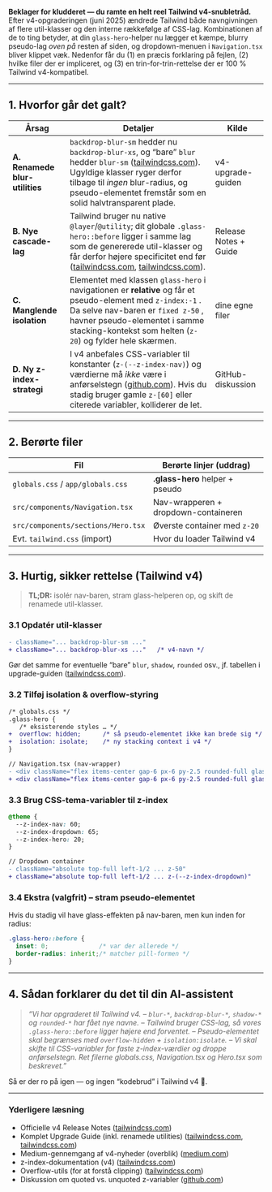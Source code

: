 **Beklager for kludderet — du ramte en helt reel Tailwind v4-snubletråd.**
Efter v4-opgraderingen (juni 2025) ændrede Tailwind både navngivningen af flere util-klasser og den interne rækkefølge af CSS-lag. Kombinationen af de to ting betyder, at din `glass-hero`-helper nu lægger et kæmpe, blurry pseudo-lag *oven på* resten af siden, og dropdown-menuen i `Navigation.tsx` bliver klippet væk. Nedenfor får du (1) en præcis forklaring på fejlen, (2) hvilke filer der er impliceret, og (3) en trin-for-trin-rettelse der er 100 % Tailwind v4-kompatibel.

---

## 1. Hvorfor går det galt?

| Årsag                          | Detaljer                                                                                                                                                                                                                                          | Kilde                 |
| ------------------------------ | ------------------------------------------------------------------------------------------------------------------------------------------------------------------------------------------------------------------------------------------------- | --------------------- |
| **A. Renamede blur-utilities** | `backdrop-blur-sm` hedder nu `backdrop-blur-xs`, og “bare” `blur` hedder `blur-sm` ([tailwindcss.com][1]). Ugyldige klasser ryger derfor tilbage til *ingen* blur-radius, og pseudo-elementet fremstår som en solid halvtransparent plade.        | v4-upgrade-guiden     |
| **B. Nye cascade-lag**         | Tailwind bruger nu native `@layer`/`@utility`; dit globale `.glass-hero::before` ligger i samme lag som de genererede util-klasser og får derfor højere specificitet end før ([tailwindcss.com][2], [tailwindcss.com][1]).                        | Release Notes + Guide |
| **C. Manglende isolation**     | Elementet med klassen `glass-hero` i navigationen er **relative** og får et pseudo-element med `z-index:-1` . Da selve nav-baren er `fixed z-50` , havner pseudo-elementet i samme stacking-kontekst som helten (`z-20`)  og fylder hele skærmen. | dine egne filer       |
| **D. Ny z-index-strategi**     | I v4 anbefales CSS-variabler til konstanter (`z-(--z-index-nav)`) og værdierne må *ikke* være i anførselstegn ([github.com][3]). Hvis du stadig bruger gamle `z-[60]` eller citerede variabler, kolliderer de let.                                | GitHub-diskussion     |

---

## 2. Berørte filer

| Fil                                | Berørte linjer (uddrag)              |
| ---------------------------------- | ------------------------------------ |
| `globals.css` / `app/globals.css`  | **.glass-hero** helper + pseudo      |
| `src/components/Navigation.tsx`    | Nav-wrapperen + dropdown-containeren |
| `src/components/sections/Hero.tsx` | Øverste container med `z-20`         |
| Evt. `tailwind.css` (import)       | Hvor du loader Tailwind v4           |

---

## 3. Hurtig, sikker rettelse (Tailwind v4)

> **TL;DR:** isolér nav-baren, stram glass-helperen op, og skift de renamede util-klasser.

### 3.1  Opdatér util-klasser

```diff
- className="... backdrop-blur-sm ..."
+ className="... backdrop-blur-xs ..."   /* v4-navn */
```

Gør det samme for eventuelle “bare” `blur`, `shadow`, `rounded` osv., jf. tabellen i upgrade-guiden ([tailwindcss.com][1]).

### 3.2  Tilføj isolation & overflow-styring

```diff
/* globals.css */
.glass-hero {
   /* eksisterende styles … */
+  overflow: hidden;      /* så pseudo-elementet ikke kan brede sig */
+  isolation: isolate;    /* ny stacking context i v4 */
}
```

```diff
// Navigation.tsx (nav-wrapper)
- <div className="flex items-center gap-6 px-6 py-2.5 rounded-full glass-hero">
+ <div className="flex items-center gap-6 px-6 py-2.5 rounded-full glass-hero z-(--z-index-nav)">
```

### 3.3  Brug CSS-tema-variabler til z-index

```css
@theme {
  --z-index-nav: 60;
  --z-index-dropdown: 65;
  --z-index-hero: 20;
}
```

```diff
// Dropdown container
- className="absolute top-full left-1/2 ... z-50"
+ className="absolute top-full left-1/2 ... z-(--z-index-dropdown)"
```

### 3.4  Ekstra (valgfrit) – stram pseudo-elementet

Hvis du stadig vil have glass-effekten på nav-baren, men kun inden for radius:

```css
.glass-hero::before {
  inset: 0;              /* var der allerede */
  border-radius: inherit;/* matcher pill-formen */
}
```

---

## 4. Sådan forklarer du det til din AI-assistent

> *“Vi har opgraderet til Tailwind v4.
> – `blur-*`, `backdrop-blur-*`, `shadow-*` og `rounded-*` har fået nye navne.
> – Tailwind bruger CSS-lag, så vores `.glass-hero::before` ligger højere end forventet.
> – Pseudo-elementet skal begrænses med `overflow-hidden` + `isolation:isolate`.
> – Vi skal skifte til CSS-variabler for faste z-index-værdier og droppe anførselstegn.
> Ret filerne *globals.css*, *Navigation.tsx* og *Hero.tsx* som beskrevet.”*

Så er der ro på igen — og ingen “kodebrud” i Tailwind v4 🚀.

---

### Yderligere læsning

* Officielle v4 Release Notes ([tailwindcss.com][2])
* Komplet Upgrade Guide (inkl. renamede utilities) ([tailwindcss.com][1], [tailwindcss.com][1])
* Medium-gennemgang af v4-nyheder (overblik) ([medium.com][4])
* z-index-dokumentation (v4) ([tailwindcss.com][5])
* Overflow-utils (for at forstå clipping) ([tailwindcss.com][6])
* Diskussion om quoted vs. unquoted z-variabler ([github.com][3])

[1]: https://tailwindcss.com/docs/upgrade-guide "Upgrade guide - Getting started - Tailwind CSS"
[2]: https://tailwindcss.com/blog/tailwindcss-v4 "Tailwind CSS v4.0 - Tailwind CSS"
[3]: https://github.com/tailwindlabs/tailwindcss/discussions/18031 "Tailwind V4, how to add custom z-index theming? · tailwindlabs tailwindcss · Discussion #18031 · GitHub"
[4]: https://medium.com/%40natanael280198/tailwind-css-v4-0-a-complete-game-changer-for-modern-web-development-7bc62893bd53 "Tailwind CSS v4.0: A Complete Game Changer for Modern Web Development | by Nata Nael | Jun, 2025 | Stackademic"
[5]: https://tailwindcss.com/docs/z-index "z-index - Layout - Tailwind CSS"
[6]: https://tailwindcss.com/docs/overflow "overflow - Layout - Tailwind CSS"
